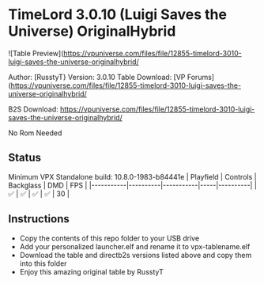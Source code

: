 # TimeLord 3.0.10 (Luigi Saves the Universe) OriginalHybrid

![Table Preview](https://vpuniverse.com/files/file/12855-timelord-3010-luigi-saves-the-universe-originalhybrid/

Author:  [RusstyT}
Version: 3.0.10
 Table Download: [VP Forums](https://vpuniverse.com/files/file/12855-timelord-3010-luigi-saves-the-universe-originalhybrid/

B2S Download: https://vpuniverse.com/files/file/12855-timelord-3010-luigi-saves-the-universe-originalhybrid/

No Rom Needed


## Status 

Minimum VPX Standalone build: 10.8.0-1983-b84441e
| Playfield | Controls | Backglass | DMD | FPS | 
|-----------|----------|-----------|-----|----------|
| :white_check_mark: | :white_check_mark: | :white_check_mark: | :white_check_mark: | 30 |

## Instructions

- Copy the contents of this repo folder to your USB drive
- Add your personalized launcher.elf and rename it to vpx-tablename.elf
- Download the table and directb2s versions listed above and copy them into this folder
- Enjoy this amazing original table by RusstyT
